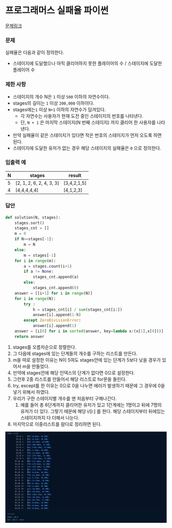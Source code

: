 # 프로그래머스 실패율 파이썬

[문제링크](https://programmers.co.kr/learn/courses/30/lessons/42889)

### 문제

실패율은 다음과 같이 정의한다.

- 스테이지에 도달했으나 아직 클리어하지 못한 플레이어의 수 / 스테이지에 도달한 플레이어 수

### 제한 사항

- 스테이지의 개수 N은 `1` 이상 `500` 이하의 자연수이다.
- stages의 길이는 `1` 이상 `200,000` 이하이다.
- stages에는`1` 이상 `N+1` 이하의 자연수가 담겨있다.
  - 각 자연수는 사용자가 현재 도전 중인 스테이지의 번호를 나타낸다.
  - 단, `N + 1` 은 마지막 스테이지(N 번째 스테이지) 까지 클리어 한 사용자를 나타낸다.
- 만약 실패율이 같은 스테이지가 있다면 작은 번호의 스테이지가 먼저 오도록 하면 된다.
- 스테이지에 도달한 유저가 없는 경우 해당 스테이지의 실패율은 `0` 으로 정의한다.

### 입출력 예

| N    | stages                   | result      |
| ---- | ------------------------ | ----------- |
| 5    | [2, 1, 2, 6, 2, 4, 3, 3] | [3,4,2,1,5] |
| 4    | [4,4,4,4,4]              | [4,1,2,3]   |

### 답안

```python
def solution(N, stages):
    stages.sort()
    stages_cnt = []
    m = 0
    if N>=stages[-1]:
    	m = N
    else:
    	m = stages[-1]
    for i in range(m):
    	a = stages.count(i+1)
    	if a != None:
    		stages_cnt.append(a)
    	else:
    		stages_cnt.append(0)
    answer = [[i+1] for i in range(N)]
    for i in range(N):
        try :
            h = stages_cnt[i] / sum(stages_cnt[i:])
            answer[i].append(1-h)
        except ZeroDivisionError:
        	answer[i].append(1)
    answer = [i[0] for i in sorted(answer, key=lambda x:(x[1],x[0]))]
    return answer
```

1. stages를 오름차순으로 정렬한다.
2. 그 다음에 stages에 있는 단계들의 개수를 구하는 리스트를 만든다.
3. m을 따로 설정한 이유는 N이 5여도 stages안에 있는 단계가 5보다 낮을 경우가 있어서 m을 만들었다.
4. 만약에 stages안에 해당 인덱스의 단계가 없다면 0으로 설정한다.
5. 그런후 2중 리스트를 만들어서 해당 리스트로 for문을 돌린다.
6. try, except를 한 이유는 0으로 0을 나누면 에러가 발생하기 때문에 그 경우에 0을 넣기 위해서 하였다.
7. 우리가 구한 스테이지별 개수를 맨 처음부터 구해나간다.
   1. 예를 들어 총 6단계까지 클리어한 유저가 있고 1간계에는 1명이고 뒤에 7명의 유저가 더 있다. 그렇기 때문에 해당 i/[i:] 를 한다. 해당 스테이지부터 뒤에있는 스테이지까지 다 더해서 나눈다.
8. 마지막으로 이중리스트를 람다로 정리하면 된다.

![03](../img/03.jpg)